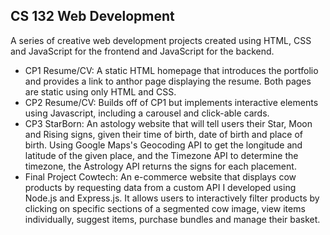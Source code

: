 ## CS 132 Web Development

A series of creative web development projects created using HTML, CSS and JavaScript for the frontend and JavaScript for the backend. 
- CP1 Resume/CV: A static HTML homepage that introduces the portfolio and provides a link to anthor page displaying the resume. Both pages are static using only HTML and CSS.
- CP2 Resume/CV: Builds off of CP1 but implements interactive elements using Javascript, including a carousel and click-able cards.
- CP3 StarBorn: An astology website that will tell users their Star, Moon and Rising signs, given their time of birth, date of birth and place of birth. Using Google Maps's Geocoding API to get the longitude and latitude of the given place, and the Timezone API to determine the timezone, the Astrology API returns the signs for each placement.
- Final Project Cowtech: An e-commerce website that displays cow products by requesting data from a custom API I developed using Node.js and Express.js. It allows users to interactively filter products by clicking on specific sections of a segmented cow image, view items individually, suggest items, purchase bundles and manage their basket.

